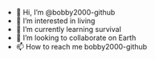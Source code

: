 - 👋 Hi, I’m @bobby2000-github
- 👀 I’m interested in living
- 🌱 I’m currently learning survival
- 💞️ I’m looking to collaborate on Earth
- 📫 How to reach me bobby2000-github

<!---
bobby2000-github/bobby2000-github is a ✨ special ✨ repository because its `README.md` (this file) appears on your GitHub profile.
You can click the Preview link to take a look at your changes.
--->
